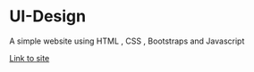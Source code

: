 # UI-Design
<p>A simple website using HTML , CSS , Bootstraps and Javascript</p>
<a href="https://ui-design-1.herokuapp.com/">Link to site</a>
